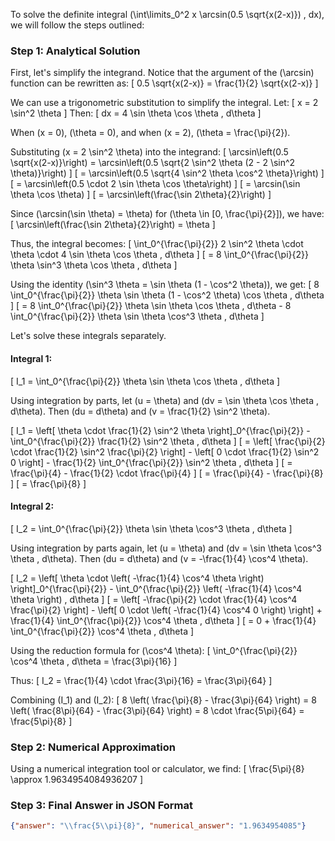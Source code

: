 To solve the definite integral \(\int\limits_0^2 x \arcsin(0.5 \sqrt{x(2-x)}) \, dx\), we will follow the steps outlined:

### Step 1: Analytical Solution

First, let's simplify the integrand. Notice that the argument of the \(\arcsin\) function can be rewritten as:
\[ 0.5 \sqrt{x(2-x)} = \frac{1}{2} \sqrt{x(2-x)} \]

We can use a trigonometric substitution to simplify the integral. Let:
\[ x = 2 \sin^2 \theta \]
Then:
\[ dx = 4 \sin \theta \cos \theta \, d\theta \]

When \(x = 0\), \(\theta = 0\), and when \(x = 2\), \(\theta = \frac{\pi}{2}\).

Substituting \(x = 2 \sin^2 \theta\) into the integrand:
\[ \arcsin\left(0.5 \sqrt{x(2-x)}\right) = \arcsin\left(0.5 \sqrt{2 \sin^2 \theta (2 - 2 \sin^2 \theta)}\right) \]
\[ = \arcsin\left(0.5 \sqrt{4 \sin^2 \theta \cos^2 \theta}\right) \]
\[ = \arcsin\left(0.5 \cdot 2 \sin \theta \cos \theta\right) \]
\[ = \arcsin(\sin \theta \cos \theta) \]
\[ = \arcsin\left(\frac{\sin 2\theta}{2}\right) \]

Since \(\arcsin(\sin \theta) = \theta\) for \(\theta \in [0, \frac{\pi}{2}]\), we have:
\[ \arcsin\left(\frac{\sin 2\theta}{2}\right) = \theta \]

Thus, the integral becomes:
\[ \int_0^{\frac{\pi}{2}} 2 \sin^2 \theta \cdot \theta \cdot 4 \sin \theta \cos \theta \, d\theta \]
\[ = 8 \int_0^{\frac{\pi}{2}} \theta \sin^3 \theta \cos \theta \, d\theta \]

Using the identity \(\sin^3 \theta = \sin \theta (1 - \cos^2 \theta)\), we get:
\[ 8 \int_0^{\frac{\pi}{2}} \theta \sin \theta (1 - \cos^2 \theta) \cos \theta \, d\theta \]
\[ = 8 \int_0^{\frac{\pi}{2}} \theta \sin \theta \cos \theta \, d\theta - 8 \int_0^{\frac{\pi}{2}} \theta \sin \theta \cos^3 \theta \, d\theta \]

Let's solve these integrals separately.

#### Integral 1:
\[ I_1 = \int_0^{\frac{\pi}{2}} \theta \sin \theta \cos \theta \, d\theta \]

Using integration by parts, let \(u = \theta\) and \(dv = \sin \theta \cos \theta \, d\theta\). Then \(du = d\theta\) and \(v = \frac{1}{2} \sin^2 \theta\).

\[ I_1 = \left[ \theta \cdot \frac{1}{2} \sin^2 \theta \right]_0^{\frac{\pi}{2}} - \int_0^{\frac{\pi}{2}} \frac{1}{2} \sin^2 \theta \, d\theta \]
\[ = \left[ \frac{\pi}{2} \cdot \frac{1}{2} \sin^2 \frac{\pi}{2} \right] - \left[ 0 \cdot \frac{1}{2} \sin^2 0 \right] - \frac{1}{2} \int_0^{\frac{\pi}{2}} \sin^2 \theta \, d\theta \]
\[ = \frac{\pi}{4} - \frac{1}{2} \cdot \frac{\pi}{4} \]
\[ = \frac{\pi}{4} - \frac{\pi}{8} \]
\[ = \frac{\pi}{8} \]

#### Integral 2:
\[ I_2 = \int_0^{\frac{\pi}{2}} \theta \sin \theta \cos^3 \theta \, d\theta \]

Using integration by parts again, let \(u = \theta\) and \(dv = \sin \theta \cos^3 \theta \, d\theta\). Then \(du = d\theta\) and \(v = -\frac{1}{4} \cos^4 \theta\).

\[ I_2 = \left[ \theta \cdot \left( -\frac{1}{4} \cos^4 \theta \right) \right]_0^{\frac{\pi}{2}} - \int_0^{\frac{\pi}{2}} \left( -\frac{1}{4} \cos^4 \theta \right) \, d\theta \]
\[ = \left[ -\frac{\pi}{2} \cdot \frac{1}{4} \cos^4 \frac{\pi}{2} \right] - \left[ 0 \cdot \left( -\frac{1}{4} \cos^4 0 \right) \right] + \frac{1}{4} \int_0^{\frac{\pi}{2}} \cos^4 \theta \, d\theta \]
\[ = 0 + \frac{1}{4} \int_0^{\frac{\pi}{2}} \cos^4 \theta \, d\theta \]

Using the reduction formula for \(\cos^4 \theta\):
\[ \int_0^{\frac{\pi}{2}} \cos^4 \theta \, d\theta = \frac{3\pi}{16} \]

Thus:
\[ I_2 = \frac{1}{4} \cdot \frac{3\pi}{16} = \frac{3\pi}{64} \]

Combining \(I_1\) and \(I_2\):
\[ 8 \left( \frac{\pi}{8} - \frac{3\pi}{64} \right) = 8 \left( \frac{8\pi}{64} - \frac{3\pi}{64} \right) = 8 \cdot \frac{5\pi}{64} = \frac{5\pi}{8} \]

### Step 2: Numerical Approximation

Using a numerical integration tool or calculator, we find:
\[ \frac{5\pi}{8} \approx 1.9634954084936207 \]

### Step 3: Final Answer in JSON Format

```json
{"answer": "\\frac{5\\pi}{8}", "numerical_answer": "1.9634954085"}
```